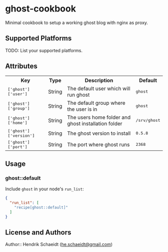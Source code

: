 # ghost-cookbook

Minimal cookbook to setup a working ghost blog with nginx as proxy.

## Supported Platforms

TODO: List your supported platforms.

## Attributes

<table>
  <tr>
    <th>Key</th>
    <th>Type</th>
    <th>Description</th>
    <th>Default</th>
  </tr>
  <tr>
    <td><tt>['ghost']['user']</tt></td>
    <td>String</td>
    <td>The default user which will run ghost</td>
    <td><tt>ghost</tt></td>
  </tr>
  <tr>
    <td><tt>['ghost']['group']</tt></td>
    <td>String</td>
    <td>The default group where the user is in</td>
    <td><tt>ghost</tt></td>
  </tr>
  <tr>
    <td><tt>['ghost']['home']</tt></td>
    <td>String</td>
    <td>The users home folder and ghost installation folder</td>
    <td><tt>/srv/ghost</tt></td>
  </tr>
  <tr>
    <td><tt>['ghost']['version']</tt></td>
    <td>String</td>
    <td>The ghost version to install</td>
    <td><tt>0.5.8</tt></td>
  </tr>
  <tr>
    <td><tt>['ghost']['port']</tt></td>
    <td>String</td>
    <td>The port where ghost runs</td>
    <td><tt>2368</tt></td>
  </tr>
</table>

## Usage

### ghost::default

Include `ghost` in your node's `run_list`:

```json
{
  "run_list": [
    "recipe[ghost::default]"
  ]
}
```

## License and Authors

Author:: Hendrik Schaeidt (<he.schaeidt@gmail.com>)
